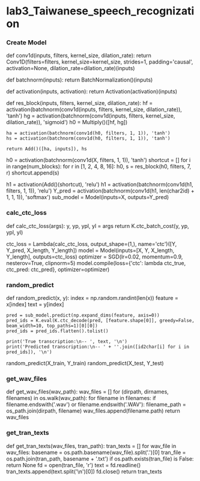 # lab3_Taiwanese_speech_recognization
### Create Model
def conv1d(inputs, filters, kernel_size, dilation_rate):
    return Conv1D(filters=filters, kernel_size=kernel_size, strides=1, padding='causal', activation=None, dilation_rate=dilation_rate)(inputs)

def batchnorm(inputs):
    return BatchNormalization()(inputs)

def activation(inputs, activation):
    return Activation(activation)(inputs)

def res_block(inputs, filters, kernel_size, dilation_rate):
    hf = activation(batchnorm(conv1d(inputs, filters, kernel_size, dilation_rate)), 'tanh')
    hg = activation(batchnorm(conv1d(inputs, filters, kernel_size, dilation_rate)), 'sigmoid')
    h0 = Multiply()([hf, hg])
    
    ha = activation(batchnorm(conv1d(h0, filters, 1, 1)), 'tanh')
    hs = activation(batchnorm(conv1d(h0, filters, 1, 1)), 'tanh')
    
    return Add()([ha, inputs]), hs

h0 = activation(batchnorm(conv1d(X, filters, 1, 1)), 'tanh')
shortcut = []
for i in range(num_blocks):
    for r in [1, 2, 4, 8, 16]:
        h0, s = res_block(h0, filters, 7, r)
        shortcut.append(s)

h1 = activation(Add()(shortcut), 'relu')
h1 = activation(batchnorm(conv1d(h1, filters, 1, 1)), 'relu')
Y_pred = activation(batchnorm(conv1d(h1, len(char2id) + 1, 1, 1)), 'softmax')
sub_model = Model(inputs=X, outputs=Y_pred)


### calc_ctc_loss
def calc_ctc_loss(args):
    y, yp, ypl, yl = args
    return K.ctc_batch_cost(y, yp, ypl, yl)

ctc_loss = Lambda(calc_ctc_loss, output_shape=(1,), name='ctc')([Y, Y_pred, X_length, Y_length])
model = Model(inputs=[X, Y, X_length, Y_length], outputs=ctc_loss)
optimizer = SGD(lr=0.02, momentum=0.9, nesterov=True, clipnorm=5)
model.compile(loss={'ctc': lambda ctc_true, ctc_pred: ctc_pred}, optimizer=optimizer)

### random_predict
def random_predict(x, y):
    index = np.random.randint(len(x))
    feature = x[index]
    text = y[index]
    
    pred = sub_model.predict(np.expand_dims(feature, axis=0))
    pred_ids = K.eval(K.ctc_decode(pred, [feature.shape[0]], greedy=False, beam_width=10, top_paths=1)[0][0])
    pred_ids = pred_ids.flatten().tolist()
    
    print('True transcription:\n-- ', text, '\n')
    print('Predicted transcription:\n-- ' + ''.join([id2char[i] for i in pred_ids]), '\n')

random_predict(X_train, Y_train)
random_predict(X_test, Y_test)

### get_wav_files
def get_wav_files(wav_path):
     wav_files = []
     for (dirpath, dirnames, filenames) in os.walk(wav_path):
         for filename in filenames:
            if filename.endswith('.wav') or filename.endswith('.WAV'):
               filename_path = os_path.join(dirpath, filename)
               wav_files.append(filename.path)
return wav_files

### get_tran_texts
def get_tran_texts(wav_files, tran_path):
     tran_texts = []
     for wav_file in wav_files:
          basename = os.path.basename(wav_file).split('.')[0]
          tran_file = os.path.join(tran_path, basename + '.txt')
          if os.path.exists(tran_file) is False:
             return None
         fd = open(tran_file, 'r')
         text = fd.readline()
         tran_texts.append(text.split('\n')[0])
         fd.close()
return tran_texts
